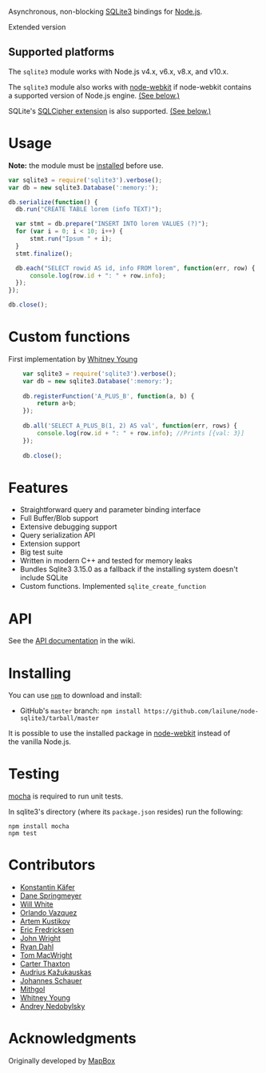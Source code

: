 Asynchronous, non-blocking [SQLite3](http://sqlite.org/) bindings for [Node.js](http://nodejs.org/).

Extended version

## Supported platforms

The `sqlite3` module works with Node.js v4.x, v6.x, v8.x, and v10.x.

The `sqlite3` module also works with [node-webkit](https://github.com/rogerwang/node-webkit) if node-webkit contains a supported version of Node.js engine. [(See below.)](#building-for-node-webkit)

SQLite's [SQLCipher extension](https://github.com/sqlcipher/sqlcipher) is also supported. [(See below.)](#building-for-sqlcipher)

# Usage

**Note:** the module must be [installed](#installing) before use.

```javascript
var sqlite3 = require('sqlite3').verbose();
var db = new sqlite3.Database(':memory:');

db.serialize(function() {
  db.run("CREATE TABLE lorem (info TEXT)");

  var stmt = db.prepare("INSERT INTO lorem VALUES (?)");
  for (var i = 0; i < 10; i++) {
      stmt.run("Ipsum " + i);
  }
  stmt.finalize();

  db.each("SELECT rowid AS id, info FROM lorem", function(err, row) {
      console.log(row.id + ": " + row.info);
  });
});

db.close();
```

# Custom functions

First implementation by [Whitney Young](https://github.com/wbyoung)

```javascript
    var sqlite3 = require('sqlite3').verbose();
    var db = new sqlite3.Database(':memory:');
    
    db.registerFunction('A_PLUS_B', function(a, b) {
        return a+b;
    });
    
    db.all('SELECT A_PLUS_B(1, 2) AS val', function(err, rows) {
        console.log(row.id + ": " + row.info); //Prints [{val: 3}]
    });
    
    db.close();
```

# Features

 - Straightforward query and parameter binding interface
 - Full Buffer/Blob support
 - Extensive debugging support
 - Query serialization API
 - Extension support
 - Big test suite
 - Written in modern C++ and tested for memory leaks
 - Bundles Sqlite3 3.15.0 as a fallback if the installing system doesn't include SQLite
 - Custom functions. Implemented `sqlite_create_function` 

# API

See the [API documentation](https://github.com/lailune/node-sqlite3/wiki) in the wiki.

# Installing

You can use [`npm`](https://github.com/isaacs/npm) to download and install:

* GitHub's `master` branch: `npm install https://github.com/lailune/node-sqlite3/tarball/master`

It is possible to use the installed package in [node-webkit](https://github.com/rogerwang/node-webkit) instead of the vanilla Node.js. 


# Testing

[mocha](https://github.com/visionmedia/mocha) is required to run unit tests.

In sqlite3's directory (where its `package.json` resides) run the following:

    npm install mocha
    npm test

# Contributors

* [Konstantin Käfer](https://github.com/kkaefer)
* [Dane Springmeyer](https://github.com/springmeyer)
* [Will White](https://github.com/willwhite)
* [Orlando Vazquez](https://github.com/orlandov)
* [Artem Kustikov](https://github.com/artiz)
* [Eric Fredricksen](https://github.com/grumdrig)
* [John Wright](https://github.com/mrjjwright)
* [Ryan Dahl](https://github.com/ry)
* [Tom MacWright](https://github.com/tmcw)
* [Carter Thaxton](https://github.com/carter-thaxton)
* [Audrius Kažukauskas](https://github.com/audriusk)
* [Johannes Schauer](https://github.com/pyneo)
* [Mithgol](https://github.com/Mithgol)
* [Whitney Young](https://github.com/wbyoung)
* [Andrey Nedobylsky](https://github.com/lailune)

# Acknowledgments

Originally developed by [MapBox](https://github.com/mapbox)
